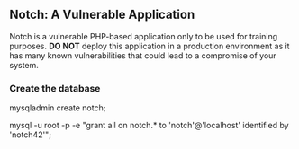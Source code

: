 ## Notch: A Vulnerable Application

Notch is a vulnerable PHP-based application only to be used for training purposes. **DO NOT** deploy this application in a production environment as it
has many known vulnerabilities that could lead to a compromise of your system.

### Create the database

mysqladmin create notch;

mysql -u root -p -e "grant all on notch.* to 'notch'@'localhost' identified by 'notch42'";
